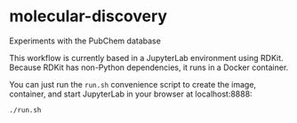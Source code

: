 # molecular-discovery
Experiments with the PubChem database

This workflow is currently based in a JupyterLab environment using RDKit. Because RDKit has non-Python dependencies, it runs in a Docker container. 

You can just run the ````run.sh```` convenience script to create the image, container, and start JupyterLab in your browser at localhost:8888:

````bash
./run.sh
````
